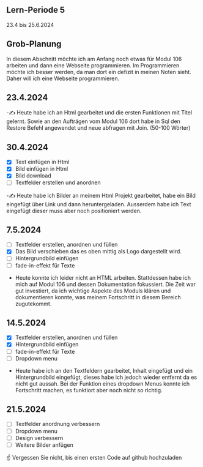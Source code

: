 ## Lern-Periode 5
23.4 bis 25.6.2024

## Grob-Planung
In diesem Abschnitt möchte ich am Anfang noch etwas für Modul 106 arbeiten und dann eine Webseite programmieren. Im Programmieren möchte ich besser werden, da man dort ein defizit in meinen Noten sieht. Daher will ich eine Webseite programmieren.

## 23.4.2024
-✍️ Heute habe ich an Html gearbeitet und die ersten Funktionen mit Titel gelernt. Sowie an den Aufträgen vom Modul 106 dort habe in Sql den Restore Befehl angewendet und neue abfragen mit Join. (50-100 Wörter)

## 30.4.2024
- [x] Text einfügen in Html
- [x] Bild einfügen in Html
- [x] Bild download 
- [ ] Textfelder erstellen und anordnen
      
-✍️ Heute habe ich Bilder an meinem Html Projekt gearbeitet, habe ein Bild eingefügt über Link und dann heruntergeladen. Ausserdem habe ich Text eingefügt dieser muss aber noch positioniert werden.

## 7.5.2024
- [ ] Textfelder erstellen, anordnen und füllen
- [x] Das Bild verschieben das es oben mittig als Logo dargestellt wird.
- [ ] Hintergrundbild einfügen
- [ ]  fade-in-effekt für Texte

- Heute konnte ich leider nicht an HTML arbeiten. Stattdessen habe ich mich auf Modul 106 und dessen Dokumentation fokussiert. Die Zeit war gut investiert, da ich wichtige Aspekte des Moduls klären und dokumentieren konnte, was meinem Fortschritt in diesem Bereich zugutekommt.

## 14.5.2024
- [x] Textfelder erstellen, anordnen und füllen
- [x] Hintergrundbild einfügen
- [ ] fade-in-effekt für Texte
- [ ] Dropdown menu

- Heute habe ich an den Textfeldern gearbeitet, Inhalt eingefügt und ein Hintergrundbild eingefügt, dieses habe ich jedoch wieder entfernt da es nicht gut aussah. Bei der Funktion eines dropdown Menus konnte ich Fortschritt machen, es funktiort aber noch nicht so richtig.

## 21.5.2024
- [ ] Textfelder anordnung verbessern
- [ ] Dropdown menu
- [ ] Design verbessern
- [ ] Weitere Bilder anfügen

☝️ Vergessen Sie nicht, bis einen ersten Code auf github hochzuladen
